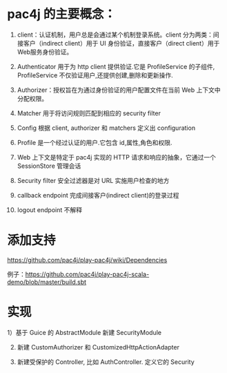 # pac4j 的主要概念：

1) client：认证机制，用户总是会通过某个机制登录系统。client 分为两类：间接客户（indirect client）用于 UI 身份验证，直接客户（direct client）用于Web服务身份验证。

2) Authenticator 用于为 http client 提供验证.它是 ProfileService 的子组件, ProfileService 不仅验证用户,还提供创建,删除和更新操作.

3) Authorizer：授权旨在为通过身份验证的用户配置文件在当前 Web 上下文中分配权限。

4) Matcher 用于将访问规则匹配到相应的 security filter

5) Config 根据 client, authorizer 和 matchers 定义出 configuration

6) Profile 是一个经过认证的用户.它包含 id,属性,角色和权限.

7) Web 上下文是特定于 pac4j 实现的 HTTP 请求和响应的抽象，它通过一个 SessionStore 管理会话

8) Security filter 安全过滤器是对 URL 实施用户检查的地方

9) callback endpoint 完成间接客户(indirect client)的登录过程

10) logout endpoint 不解释


# 添加支持

https://github.com/pac4j/play-pac4j/wiki/Dependencies

例子：https://github.com/pac4j/play-pac4j-scala-demo/blob/master/build.sbt

# 实现

1）基于 Guice 的 AbstractModule 新建 SecurityModule

2) 新建 CustomAuthorizer 和 CustomizedHttpActionAdapter

3) 新建受保护的 Controller, 比如 AuthController. 定义它的 Security
